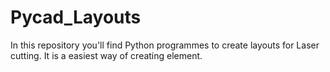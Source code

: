 # Pycad_Layouts
In this repository you'll find Python programmes to create layouts for Laser cutting. It is a easiest way of creating element.
